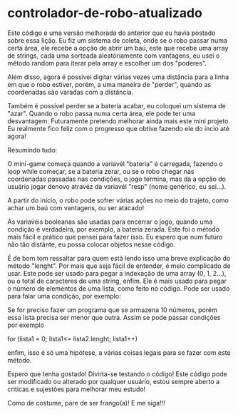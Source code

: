 # controlador-de-robo-atualizado

Este código é uma versão melhorada do anterior que eu havia postado sobre essa lição.
Eu fiz um sistema de coleta, onde se o robo passar numa certa área, ele recebe a opção
de abrir um baú, este que recebe uma array de strings, cada uma sorteada aleatóriamente
com vantagens, eu usei o método random para iterar pela array e escolher um dos "poderes".

Além disso, agora é possível digitar várias vezes uma distância para a linha em que o 
robo estiver, porém, a uma maneira de "perder", quando as coordenadas são varadas
com a distância.

Também é possível perder se a bateria acabar, eu coloquei um sistema de "azar".
Quando o robo passa numa certa área, ele pode ter uma desvantagem. Futuramente
pretendo melhorar ainda mais este mini projeto. Eu realmente fico feliz com o 
progresso que obtive fazendo ele do incio até agora!

Resumindo tudo:

O mini-game começa quando a variavél "bateria" é carregada, fazendo o loop
while começar, se a bateria zerar, ou se o robo chegar nas coordenadas
passadas nas condições, o jogo termina, mas da a opção do usuário jogar
denovo atravéz da variavél "resp" (nome genérico, eu sei...).

A partir do início, o robo pode sofrer várias ações no meio do trajeto,
como achar um baú com vantagens, ou ser atacado!


As variavéis booleanas são usadas para encerrar o jogo, quando uma
condição é verdadeira, por exemplo, a bateria zerada.
Este foi o método mais fácil e prático que pensei para fazer isso.
Eu espero que num futúro não tão distânte, eu possa colocar objetos
nesse código.

É de bom tom ressaltar para quem está lendo isso uma breve explicação do método "lenght".
Por mais que seja fácil de entender, é meio complicado de usar.
Este pode ser usado para pegar a indexação de uma array (0, 1, 2...), ou o total de caracteres
de uma string, enfim.
Ele é mais usado para pegar o número de elementos de uma lista, como feito no código.
Pode ser usado para falar uma condição, por exemplo:

Se for preciso fazer um programa que se armazena 10 números, porém essa lista precisa
ser menor que outra. Assim se pode passar condições por exemplo

for (lista1 = 0; lista1<= lista2.lenght; lista1++)

enfim, isso é só uma hipótese, a várias coisas legais para se fazer com este método.

Espero que tenha gostado! Divirta-se testando o código!
Este código pode ser modificado ou alterado por qualquer usuário, estou sempre aberto
a criticas e sujestões para melhorar meu estudo!

Como de costume, pare de ser frango(a)! E me siga!!!
